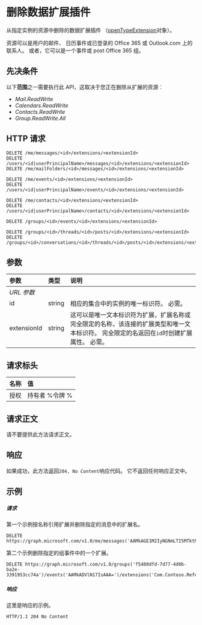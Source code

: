 # <a name="delete-data-extension"></a>删除数据扩展插件

从指定实例的资源中删除的数据扩展插件 （[openTypeExtension](../resources/openTypeExtension.md)对象）。 

资源可以是用户的邮件、 日历事件或已登录的 Office 365 或 Outlook.com 上的联系人。 或者，它可以是一个事件或 post Office 365 组。

## <a name="prerequisites"></a>先决条件

以下**范围**之一需要执行此 API，这取决于您正在删除从扩展的资源︰

- _Mail.ReadWrite_
- _Calendars.ReadWrite_
- _Contacts.ReadWrite_
- _Group.ReadWrite.All_

 
## <a name="http-request"></a>HTTP 请求
<!-- { "blockType": "ignored" } -->
```http
DELETE /me/messages/<id>/extensions/<extensionId>
DELETE /users/<id|userPrincipalName>/messages/<id>/extensions/<extensionId>
DELETE /me/mailFolders/<id>/messages/<id>/extensions/<extensionId>

DELETE /me/events/<id>/extensions/<extensionId>
DELETE /users/<id|userPrincipalName>/events/<id>/extensions/<extensionId>

DELETE /me/contacts/<id>/extensions/<extensionId>
DELETE /users/<id|userPrincipalName>/contacts/<id>/extensions/<extensionId>

DELETE /groups/<id>/events/<id>/extensions/<extensionId>

DELETE /groups/<id>/threads/<id>/posts/<id>/extensions/<extensionId>
DELETE /groups/<id>/conversations/<id>/threads/<id>/posts/<id>/extensions/<extensionId>
```

## <a name="parameters"></a>参数
|**参数**|**类型**|**说明**|
|:-----|:-----|:-----|
|_URL 参数_|
|id|string|相应的集合中的实例的唯一标识符。 必需。|
|extensionId|string|这可以是唯一文本标识符为扩展，扩展名称或完全限定的名称，该连接的扩展类型和唯一文本标识符。 完全限定的名返回在`id`时创建扩展属性。 必需。|


## <a name="request-headers"></a>请求标头
| 名称       | 值 |
|:---------------|:----------|
| 授权 | 持有者 %令牌 %|


## <a name="request-body"></a>请求正文
请不要提供此方法请求正文。


## <a name="response"></a>响应
如果成功，此方法返回`204, No Content`响应代码。 它不返回任何响应正文中。

## <a name="example"></a>示例
##### <a name="request"></a>请求
第一个示例按名称引用扩展并删除指定的消息中的扩展名。
<!-- {
  "blockType": "request",
  "name": "delete_opentypeextension"
}-->
```http
DELETE https://graph.microsoft.com/v1.0/me/messages('AAMkAGE1M2IyNGNmLTI5MTktNDUyZi1iOTVl===')/extensions('Com.Contoso.Referral')
```

第二个示例删除指定的组事件中的一个扩展。

<!-- { "blockType": "ignored" } -->
```http
DELETE https://graph.microsoft.com/v1.0/groups('f5480dfd-7d77-4d0b-ba2e-3391953cc74a')/events('AAMkADVlN17IsAAA=')/extensions('Com.Contoso.Referral')
```

 

##### <a name="response"></a>响应
这里是响应的示例。
<!-- {
  "blockType": "response",
  "truncated": false
} -->
```http
HTTP/1.1 204 No Content
```

<!-- uuid: 8fcb5dbc-d5aa-4681-8e31-b001d5168d79
2015-10-25 14:57:30 UTC -->
<!-- {
  "type": "#page.annotation",
  "description": "Delete opentypeextension",
  "keywords": "",
  "section": "documentation",
  "tocPath": ""
}-->